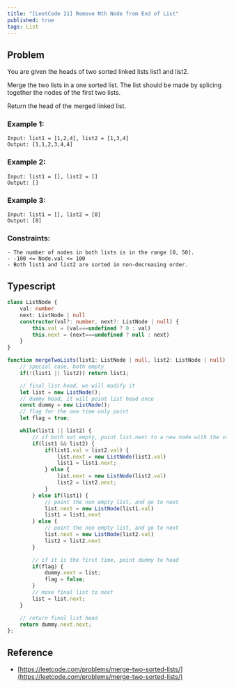 ```yaml
---
title: "[LeetCode 21] Remove Nth Node from End of List"
published: true
tags: List
---
```


## Problem

You are given the heads of two sorted linked lists list1 and list2.

Merge the two lists in a one sorted list. The list should be made by splicing together the nodes of the first two lists.

Return the head of the merged linked list.

### Example 1:

```
Input: list1 = [1,2,4], list2 = [1,3,4]
Output: [1,1,2,3,4,4]
```

### Example 2:

```
Input: list1 = [], list2 = []
Output: []
```

### Example 3:

```
Input: list1 = [], list2 = [0]
Output: [0]
```
 
### Constraints:

```
- The number of nodes in both lists is in the range [0, 50].
- -100 <= Node.val <= 100
- Both list1 and list2 are sorted in non-decreasing order.
```

## Typescript

```typescript
class ListNode {
    val: number
    next: ListNode | null
    constructor(val?: number, next?: ListNode | null) {
        this.val = (val===undefined ? 0 : val)
        this.next = (next===undefined ? null : next)
    }
}

function mergeTwoLists(list1: ListNode | null, list2: ListNode | null): ListNode | null {
    // special case, both empty
    if(!(list1 || list2)) return list1;

    // final list head, we will modify it
    let list = new ListNode();
    // dummy head, it will point list head once
    const dummy = new ListNode();
    // flag for the one time only point
    let flag = true;

    while(list1 || list2) {
        // if both not empty, point list.next to a new node with the value, and go to next
        if(list1 && list2) {
            if(list1.val < list2.val) {
                list.next = new ListNode(list1.val)
                list1 = list1.next;
            } else {
                list.next = new ListNode(list2.val)
                list2 = list2.next;
            }
        } else if(list1) {
            // point the non empty list, and go to next
            list.next = new ListNode(list1.val)
            list1 = list1.next
        } else {
            // point the non empty list, and go to next
            list.next = new ListNode(list2.val)
            list2 = list2.next
        }

        // if it is the first time, point dummy to head
        if(flag) {
            dummy.next = list;
            flag = false;
        }
        // move final list to next
        list = list.next;
    }

    // return final list head
    return dummy.next.next;
};
```

## Reference

- [https://leetcode.com/problems/merge-two-sorted-lists/](https://leetcode.com/problems/merge-two-sorted-lists/)